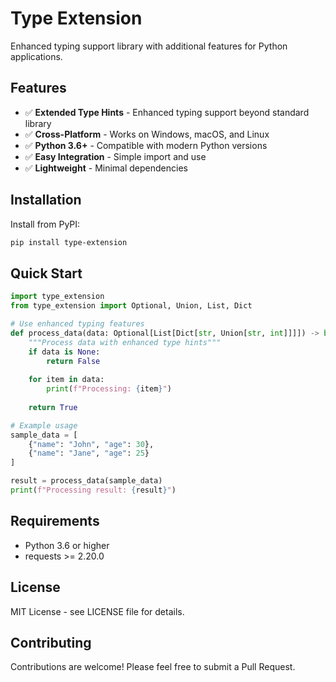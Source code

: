# Type Extension

Enhanced typing support library with additional features for Python applications.

## Features

- ✅ **Extended Type Hints** - Enhanced typing support beyond standard library
- ✅ **Cross-Platform** - Works on Windows, macOS, and Linux
- ✅ **Python 3.6+** - Compatible with modern Python versions
- ✅ **Easy Integration** - Simple import and use
- ✅ **Lightweight** - Minimal dependencies

## Installation

Install from PyPI:

```bash
pip install type-extension
```

## Quick Start

```python
import type_extension
from type_extension import Optional, Union, List, Dict

# Use enhanced typing features
def process_data(data: Optional[List[Dict[str, Union[str, int]]]]) -> bool:
    """Process data with enhanced type hints"""
    if data is None:
        return False
    
    for item in data:
        print(f"Processing: {item}")
    
    return True

# Example usage
sample_data = [
    {"name": "John", "age": 30},
    {"name": "Jane", "age": 25}
]

result = process_data(sample_data)
print(f"Processing result: {result}")
```

## Requirements

- Python 3.6 or higher
- requests >= 2.20.0

## License

MIT License - see LICENSE file for details.

## Contributing

Contributions are welcome! Please feel free to submit a Pull Request.
